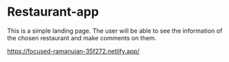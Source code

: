# Restaurant-app
This is a simple landing page. The user will be able to see the information of the chosen restaurant and make comments on them.

https://focused-ramanujan-35f272.netlify.app/
